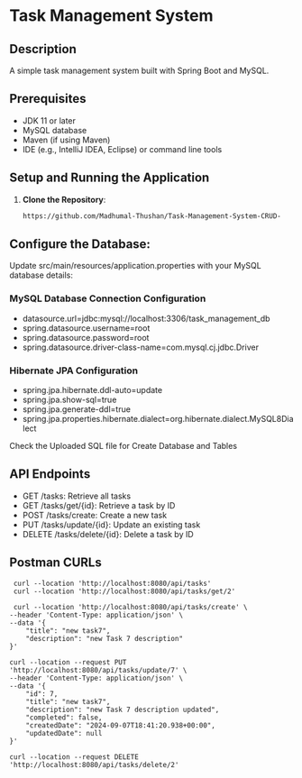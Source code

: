 # Task Management System

## Description
A simple task management system built with Spring Boot and MySQL.

## Prerequisites
- JDK 11 or later
- MySQL database
- Maven (if using Maven)
- IDE (e.g., IntelliJ IDEA, Eclipse) or command line tools

## Setup and Running the Application

1. **Clone the Repository**:
   ```sh
   https://github.com/Madhumal-Thushan/Task-Management-System-CRUD-

## Configure the Database:

Update src/main/resources/application.properties with your MySQL database details:

### MySQL Database Connection Configuration
- datasource.url=jdbc:mysql://localhost:3306/task_management_db
- spring.datasource.username=root
- spring.datasource.password=root
- spring.datasource.driver-class-name=com.mysql.cj.jdbc.Driver

### Hibernate JPA Configuration
- spring.jpa.hibernate.ddl-auto=update 
- spring.jpa.show-sql=true
- spring.jpa.generate-ddl=true
- spring.jpa.properties.hibernate.dialect=org.hibernate.dialect.MySQL8Dialect

Check the Uploaded SQL file for Create Database and Tables

## API Endpoints

- GET /tasks: Retrieve all tasks                  
- GET /tasks/get/{id}: Retrieve a task by ID      
- POST /tasks/create: Create a new task
- PUT /tasks/update/{id}: Update an existing task
- DELETE /tasks/delete/{id}: Delete a task by ID

## Postman CURLs
````
 curl --location 'http://localhost:8080/api/tasks'
 curl --location 'http://localhost:8080/api/tasks/get/2'
 
 curl --location 'http://localhost:8080/api/tasks/create' \
--header 'Content-Type: application/json' \
--data '{
    "title": "new task7",
    "description": "new Task 7 description"
}'

curl --location --request PUT 'http://localhost:8080/api/tasks/update/7' \
--header 'Content-Type: application/json' \
--data '{
    "id": 7,
    "title": "new task7",
    "description": "new Task 7 description updated",
    "completed": false,
    "createdDate": "2024-09-07T18:41:20.938+00:00",
    "updatedDate": null
}'

curl --location --request DELETE 'http://localhost:8080/api/tasks/delete/2'
````
